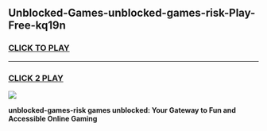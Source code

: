 
## Unblocked-Games-unblocked-games-risk-Play-Free-kq19n
<h3>
<a href="https://premium76.site?title=unblocked-games-risk&ref=23A">CLICK TO PLAY</a></h3>
<hr>

<h3>
<a href="https://premium76.site?title=unblocked-games-risk&ref=23A">CLICK 2 PLAY</a>
  
</h3>

<a href="https://premium76.site?title=unblocked-games-risk&ref=23A"><img src="https://clearcache.store/games.png"></a>


**unblocked-games-risk games unblocked: Your Gateway to Fun and Accessible Online Gaming**
